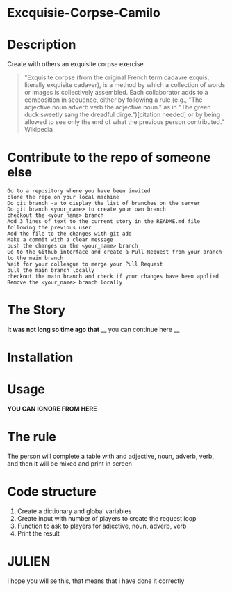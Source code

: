# Excquisie-Corpse-Camilo

# Description

Create with others an exquisite corpse exercise

> "Exquisite corpse (from the original French term cadavre exquis, literally exquisite cadaver), is a method by which a collection of words or images is collectively assembled. Each collaborator adds to a composition in sequence, either by following a rule (e.g., "The adjective noun adverb verb the adjective noun." as in "The green duck sweetly sang the dreadful dirge.")[citation needed] or by being allowed to see only the end of what the previous person contributed." Wikipedia

# Contribute to the repo of someone else

    Go to a repository where you have been invited
    clone the repo on your local machine
    Do git branch -a to display the list of branches on the server
    Do git branch <your_name> to create your own branch
    checkout the <your_name> branch
    Add 3 lines of text to the current story in the README.md file following the previous user
    Add the file to the changes with git add
    Make a commit with a clear message
    push the changes on the <your_name> branch
    Go to the Github interface and create a Pull Request from your branch to the main branch
    Wait for your colleague to merge your Pull Request
    pull the main branch locally
    checkout the main branch and check if your changes have been applied
    Remove the <your_name> branch locally


# The Story

**It was not long so time ago that** __ you can continue here __








# Installation

# Usage





**YOU CAN IGNORE FROM HERE**

# The rule
The person will complete a table with and adjective, noun, adverb, verb, and then it will be mixed and print in screen

# Code structure
1. Create a dictionary and global variables
2. Create input with number of players to create the request loop
3. Function to ask to players for adjective, noun, adverb, verb
4. Print the result 
# JULIEN
I hope you will se this, that means that i have done it correctly